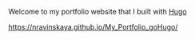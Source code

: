 Welcome to my portfolio website that I built with [Hugo](https://gohugo.io/)

https://nravinskaya.github.io/My_Portfolio_goHugo/
